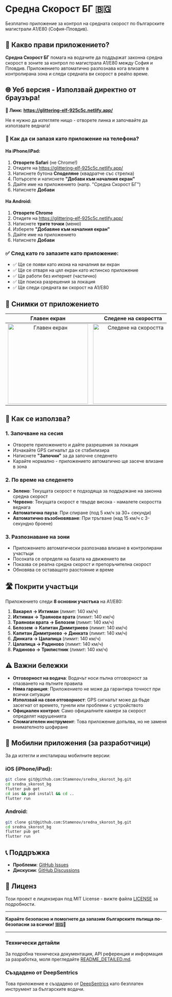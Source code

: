 # Средна Скорост БГ 🇧🇬

Безплатно приложение за контрол на средната скорост по българските магистрали A1/E80 (София-Пловдив).

## 🎯 Какво прави приложението?

**Средна Скорост БГ** помага на водачите да поддържат законна средна скорост в зоните за контрол по магистрала A1/E80 между София и Пловдив. Приложението автоматично разпознава кога влизате в контролирана зона и следи средната ви скорост в реalno време.

## 🌐 Уеб версия - Използвай директно от браузъра!

**🔗 Линк: https://glittering-elf-925c5c.netlify.app/**

Не е нужно да изтегляте нищо - отворете линка и започвайте да използвате веднага!

### 📱 Как да си запазя като приложение на телефона?

#### На iPhone/iPad:
1. **Отворете Safari** (не Chrome!)
2. Отидете на https://glittering-elf-925c5c.netlify.app/
3. Натиснете бутона **Споделяне** (квадратче със стрелка)
4. Потърсете и натиснете **"Добави към началния екран"**
5. Дайте име на приложението (напр. "Средна Скорост БГ")
6. Натиснете **Добави**

#### На Android:
1. **Отворете Chrome**
2. Отидете на https://glittering-elf-925c5c.netlify.app/
3. Натиснете **трите точки** (меню)
4. Изберете **"Добавяне към началния екран"**
5. Дайте име на приложението
6. Натиснете **Добави**

### ✅ След като го запазите като приложение:
- ✅ Ще се появи като икона на началния ви екран
- ✅ Ще се отваря на цял екран като истинско приложение
- ✅ Ще работи без интернет (частично)
- ✅ Ще поиска разрешения за локация
- ✅ Ще следи средната ви скорост на A1/E80

## 📸 Снимки от приложението

<div align="center">

| Главен екран | Следене на скоростта | История на сесиите |
|:---:|:---:|:---:|
| <img src="https://github.com/user-attachments/assets/3ec0982a-2ce7-40b7-a01e-2effd255284d" width="250" alt="Главен екран"> | <img src="https://github.com/user-attachments/assets/9ead70b7-1557-4f51-af87-8b5220f7f873" width="250" alt="Следене на скоростта"> | <img src="https://github.com/user-attachments/assets/dac54538-09c9-4412-be14-9539f4be5250" width="250" alt="История на сесиите"> |

</div>

## 🚗 Как се използва?

### 1. Започване на сесия
- Отворете приложението и дайте разрешения за локация
- Изчакайте GPS сигналът да се стабилизира
- Натиснете **"Започни"** за да започне следенето
- Карайте нормално - приложението автоматично ще засече влизане в зона

### 2. По време на следенето
- **Зелено**: Текущата скорост е подходяща за поддържане на законна средна скорост
- **Червено**: Текущата скорост е твърде висока - намалете скоростта веднага
- **Автоматична пауза**: При спиране (под 5 км/ч за 30+ секунди)
- **Автоматично възобновяване**: При тръгване (над 15 км/ч с 3-секундно броене)

### 3. Разпознаване на зони
- Приложението автоматически разпознава влизане в контролирани участъци
- Посоката се определя на базата на движението ви
- Показва се реална средна скорост и препоръчителна скорост
- Обновява се оставащото разстояние и време

## 🛣️ Покрити участъци

Приложението следи **8 основни участъка** на A1/E80:

1. **Вакарел → Ихтиман** (лимит: 140 км/ч)
2. **Ихтиман → Траянови врата** (лимит: 140 км/ч)
3. **Траянови врата → Белозем** (лимит: 140 км/ч)
4. **Белозем → Капитан Димитриево** (лимит: 140 км/ч)
5. **Капитан Димитриево → Динката** (лимит: 140 км/ч)
6. **Динката → Цалапица** (лимит: 140 км/ч)
7. **Цалапица → Радиново** (лимит: 140 км/ч)
8. **Радиново → Трилистник** (лимит: 140 км/ч)

## ⚠️ Важни бележки

- **Отговорност на водача**: Водачът носи пълна отговорност за спазването на пътните правила
- **Няма гаранция**: Приложението не може да гарантира точност при всички ситуации
- **Използвай на своя отговорност**: GPS сигналът може да бъде засегнат от времето, тунели или проблеми с устройството
- **Официален контрол**: Само официалните камери за скорост определят нарушенията
- **Спомагателен инструмент**: Това приложение допълва, но не заменя внимателното шофиране

## 🔧 Мобилни приложения (за разработчици)

За да изтегли и инсталираш мобилните версии:

### iOS (iPhone/iPad):
```bash
git clone git@github.com:Stamenov/sredna_skorost_bg.git
cd sredna_skorost_bg
flutter pub get
cd ios && pod install && cd ..
flutter run
```

### Android:
```bash
git clone git@github.com:Stamenov/sredna_skorost_bg.git
cd sredna_skorost_bg
flutter pub get
flutter run
```

## 📞 Поддръжка

- **Проблеми**: [GitHub Issues](https://github.com/Stamenov/sredna_skorost_bg/issues)
- **Дискусии**: [GitHub Discussions](https://github.com/Stamenov/sredna_skorost_bg/discussions)

## 📄 Лиценз

Този проект е лицензиран под MIT License - вижте файла [LICENSE](LICENSE) за подробности.

---

**Карайте безопасно и помогнете да запазим българските пътища по-безопасни за всички! 🇧🇬🚗**

---

### Технически детайли

За подробна техническа документация, API референция и информация за разработка, моля прегледайте [README_DETAILED.md](README_DETAILED.md).

### Създадено от DeepSentrics

Това приложение е създадено от [DeepSentrics](https://deepsentrics.com) като безплатен инструмент за българските водачи.
